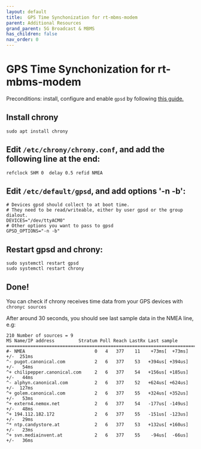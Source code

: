 ```yaml
---
layout: default
title:  GPS Time Synchonization for rt-mbms-modem
parent: Additional Resources
grand_parent: 5G Broadcast & MBMS
has_children: false
nav_order: 0
---
```


# GPS Time Synchonization for rt-mbms-modem

Preconditions: install, configure and enable ``gpsd`` by
following [this guide.](https://github.com/5G-MAG/rt-mbms-modem#measurement-recording-and-gps)

## Install chrony

````
sudo apt install chrony
````

## Edit ``/etc/chrony/chrony.conf``, and add the following line at the end:

````
refclock SHM 0  delay 0.5 refid NMEA
````

## Edit ``/etc/default/gpsd``, and add options '-n -b':

````
# Devices gpsd should collect to at boot time.
# They need to be read/writeable, either by user gpsd or the group dialout.
DEVICES="/dev/ttyACM0"
# Other options you want to pass to gpsd
GPSD_OPTIONS="-n -b"
````

## Restart gpsd and chrony:

````
sudo systemctl restart gpsd
sudo systemctl restart chrony
````

## Done!

You can check if chrony receives time data from your GPS devices with ``chronyc sources``

After around 30 seconds, you should see last sample data in the NMEA line, e.g:

````
210 Number of sources = 9
MS Name/IP address         Stratum Poll Reach LastRx Last sample
===============================================================================
#- NMEA                          0   4   377    11    +73ms[  +73ms] +/-  251ms
^- pugot.canonical.com           2   6   377    53   +394us[ +394us] +/-   54ms
^+ chilipepper.canonical.com     2   6   377    54   +156us[ +185us] +/-   44ms
^- alphyn.canonical.com          2   6   377    52   +624us[ +624us] +/-  127ms
^+ golem.canonical.com           2   6   377    55   +324us[ +352us] +/-   53ms
^+ extern4.nemox.net             2   6   377    54   -177us[ -149us] +/-   48ms
^+ 194.112.182.172               2   6   377    55   -151us[ -123us] +/-   29ms
^* ntp.candystore.at             2   6   377    53   +132us[ +160us] +/-   23ms
^+ svn.mediainvent.at            2   6   377    55    -94us[  -66us] +/-   36ms
````
